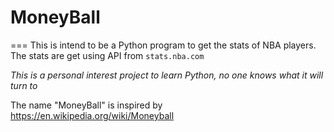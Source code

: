 # MoneyBall
===
This is intend to be a Python program to get the stats of NBA players.
The stats are get using API from `stats.nba.com`

*This is a personal interest project to learn Python, no one knows what it will turn to*

The name "MoneyBall" is inspired by https://en.wikipedia.org/wiki/Moneyball
